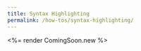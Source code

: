 ```yaml
---
title: Syntax Highlighting
permalink: /how-tos/syntax-highlighting/
---
```


<%= render ComingSoon.new %>
